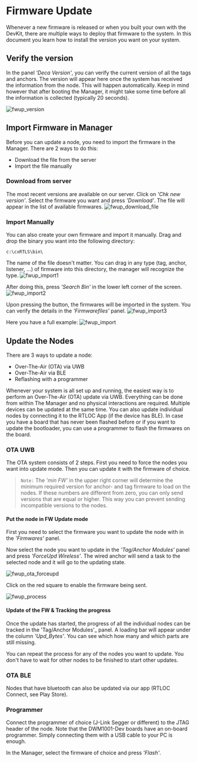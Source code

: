 # Firmware Update
Whenever a new firmware is released or when you built your own with the DevKit, there are multiple ways to deploy that firmware to the system.
In this document you learn how to install the version you want on your system.

## Verify the version
In the panel _'Deca Version'_, you can verify the current version of all the tags and anchors.
The version will appear here once the system has received the information from the node. This will happen automatically. Keep in mind however that after booting the Manager, it might take some time before all the information is collected (typically 20 seconds).

![fwup_version](./img/cxRTLS/fwup_version.png)

## Import Firmware in Manager
Before you can update a node, you need to import the firmware in the Manager. There are 2 ways to do this:
 - Download the file from the server
 - Import the file manually
### Download from server
The most recent versions are available on our server. Click on _'Chk new version'_. Select the firmware you want and press _'Download'_. The file will appear in the list of available firmwares.
![fwup_download_file](./img/cxRTLS/fwup_download_file.gif)

### Import Manually
You can also create your own firmware and import it manually.
Drag and drop the binary you want into the following directory:
```
c:\cxRTLS\bin\
```
The name of the file doesn't matter. You can drag in any type (tag, anchor, listener, ...) of firmware into this directory, the manager will recognize the type.
![fwup_import1](./img/cxRTLS/fwup_import_1.png)

After doing this, press _'Search Bin'_ in the lower left corner of the screen.
![fwup_import2](./img/cxRTLS/fwup_import_2.png)

Upon pressing the button, the firmwares will be imported in the system. You can verify the details in the _'Firmwarefiles'_ panel.
![fwup_import3](./img/cxRTLS/fwup_import_3.png)

Here you have a full example:
![fwup_import](./img/cxRTLS/fwup_import.gif)



## Update the Nodes
There are 3 ways to update a node:
 - Over-The-Air (OTA) via UWB
 - Over-The-Air via BLE
 - Reflashing with a programmer

Whenever your system is all set up and running, the easiest way is to perform an Over-The-Air (OTA) update via UWB. Everything can be done from within The Manager and no physical interactions are required. Multiple devices can be updated at the same time. 
You can also update individual nodes by connecting it to the RTLOC App (if the device has BLE). 
In case you have a board that has never been flashed before or if you want to update the bootloader, you can use a programmer to flash the firmwares on the board.

### OTA UWB
The OTA system consists of 2 steps. First you need to force the nodes you want into update mode. Then you can update it with the firmware of choice.
> `Note:` The _'min FW'_ in the upper right corner will determine the minimum required version for anchor- and tag firmware to load on the nodes. If these numbers are different from zero, you can only send versions that are equal or higher. This way you can prevent sending incompatible versions to the nodes.

#### Put the node in FW Update mode
First you need to select the firmware you want to update the node with in the _'Firmwares'_ panel.

Now select the node you want to update in the _'Tag/Anchor Modules'_ panel and press _'ForceUpd Wireless'_. The wired anchor will send a task to the selected node and it will go to the updating state.

![fwup_ota_forceupd](./img/cxRTLS/fwup_ota_forceupd.png)

Click on the red square to enable the firmware being sent. 

![fwup_process](./img/cxRTLS/fwup_process.gif)


#### Update of the FW & Tracking the progress
Once the update has started, the progress of all the individual nodes can be tracked in the 'Tag/Anchor Modules'_ panel. A loading bar will appear under the column _'Upd_Bytes'_. You can see which how many and which parts are still missing.

You can repeat the process for any of the nodes you want to update.
You don't have to wait for other nodes to be finished to start other updates.

### OTA BLE
Nodes that have bluetooth can also be updated via our app (RTLOC Connect, see Play Store). 
### Programmer
Connect the programmer of choice (J-Link Segger or different) to the JTAG header of the node. Note that the DWM1001-Dev boards have an on-board programmer. Simply connecting them with a USB cable to your PC is enough.

In the Manager, select the firmware of choice and press _'Flash'_.
<!-- [Click here](LINKREQUIRED) for more information on setting up the toolchain. -->
